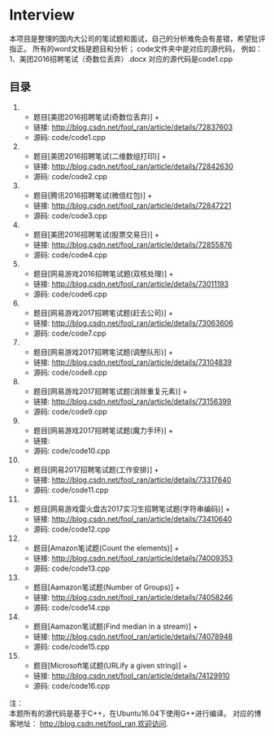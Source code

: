 # Interview
本项目是整理的国内大公司的笔试题和面试，自己的分析难免会有差错，希望批评指正。
所有的word文档是题目和分析；
code文件夹中是对应的源代码，
例如：
1、美团2016招聘笔试（奇数位丢弃）.docx 对应的源代码是code1.cpp
## 目录
1. 
    + 题目[美团2016招聘笔试(奇数位丢弃)]     + 
    + 链接: http://blog.csdn.net/fool_ran/article/details/72837603 
    + 源码: code/code1.cpp
2. 
    + 题目[美团2016招聘笔试(二维数组打印)]     + 
    + 链接: http://blog.csdn.net/fool_ran/article/details/72842630 
    + 源码: code/code2.cpp
3. 
    + 题目[腾讯2016招聘笔试(微信红包)]     + 
    + 链接: http://blog.csdn.net/fool_ran/article/details/72847221 
    + 源码: code/code3.cpp
4. 
    + 题目[美团2016招聘笔试(股票交易日)]     + 
    + 链接: http://blog.csdn.net/fool_ran/article/details/72855876 
    + 源码: code/code4.cpp
6. 
    + 题目[网易游戏2016招聘笔试题(双核处理)]     + 
    + 链接: http://blog.csdn.net/fool_ran/article/details/73011193 
    + 源码: code/code6.cpp
7. 
    + 题目[网易游戏2017招聘笔试题(赶去公司)]     + 
    + 链接: http://blog.csdn.net/fool_ran/article/details/73063606 
    + 源码: code/code7.cpp
8. 
    + 题目[网易游戏2017招聘笔试题(调整队形)]     + 
    + 链接: http://blog.csdn.net/fool_ran/article/details/73104839 
    + 源码: code/code8.cpp
9. 
    + 题目[网易游戏2017招聘笔试题(消除重复元素)]     + 
    + 链接: http://blog.csdn.net/fool_ran/article/details/73156399 
    + 源码: code/code9.cpp

10. 
    + 题目[网易游戏2017招聘笔试题(魔力手环)]     + 
    + 链接:  
    + 源码: code/code10.cpp
11. 
    + 题目[网易2017招聘笔试题(工作安排)]     + 
    + 链接: http://blog.csdn.net/fool_ran/article/details/73317640 
    + 源码: code/code11.cpp
12. 
    + 题目[网易游戏雷火盘古2017实习生招聘笔试题(字符串编码)]     + 
    + 链接: http://blog.csdn.net/fool_ran/article/details/73410640 
    + 源码: code/code12.cpp
13. 
    + 题目[Amazon笔试题(Count the elements)]     + 
    + 链接: http://blog.csdn.net/fool_ran/article/details/74009353 
    + 源码: code/code13.cpp
14. 
    + 题目[Aamazon笔试题(Number of Groups)]     + 
    + 链接:
    http://blog.csdn.net/fool_ran/article/details/74058246
    + 源码: code/code14.cpp
15. 
    + 题目[Aamazon笔试题(Find median in a stream)]     + 
    + 链接: http://blog.csdn.net/fool_ran/article/details/74078948 
    + 源码: code/code15.cpp
16. 
    + 题目[Microsoft笔试题(URLify a given string)]     + 
    + 链接: http://blog.csdn.net/fool_ran/article/details/74129910 
    + 源码: code/code16.cpp

注：  
本题所有的源代码是基于C++，在Ubuntu16.04下使用G++进行编译。
对应的博客地址： http://blog.csdn.net/fool_ran,欢迎访问.
